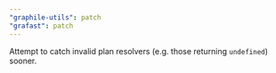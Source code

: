 ```yaml
---
"graphile-utils": patch
"grafast": patch
---
```


Attempt to catch invalid plan resolvers (e.g. those returning `undefined`)
sooner.
